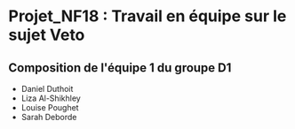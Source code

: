 # Projet_NF18 : Travail en équipe sur le sujet Veto

## Composition de l'équipe 1 du groupe D1</h1>

 * Daniel Duthoit 
 * Liza Al-Shikhley 
 * Louise Poughet
 * Sarah Deborde
 
